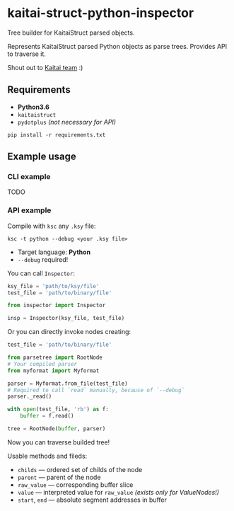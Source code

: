 # kaitai-struct-python-inspector
Tree builder for KaitaiStruct parsed objects.

Represents KaitaiStruct parsed Python objects as parse trees. Provides API to traverse it.

Shout out to [Kaitai team](https://github.com/kaitai-io) :)

## Requirements
* **Python3.6**
* `kaitaistruct`
* `pydotplus` *(not necessary for API)*

```
pip install -r requirements.txt
```

## Example usage
### CLI example
TODO

### API example
Compile with `ksc` any `.ksy` file:
```
ksc -t python --debug <your .ksy file>
```

* Target language: **Python**
* `--debug` required!

You can call `Inspector`:
```python
ksy_file = 'path/to/ksy/file'
test_file = 'path/to/binary/file'

from inspector import Inspector

insp = Inspector(ksy_file, test_file)
```


Or you can directly invoke nodes creating:
```python
test_file = 'path/to/binary/file'

from parsetree import RootNode
# Your compiled parser
from myformat import Myformat

parser = Myformat.from_file(test_file)
# Required to call `read` manually, because of `--debug`
parser._read()

with open(test_file, 'rb') as f:
    buffer = f.read()

tree = RootNode(buffer, parser)
```

Now you can traverse builded tree!

Usable methods and fileds:

* `childs` — ordered set of childs of the node
* `parent` — parent of the node
* `raw_value` — corresponding buffer slice
* `value` — interpreted value for `raw_value` *(exists only for ValueNodes!)*
* `start`, `end` — absolute segment addresses in buffer

